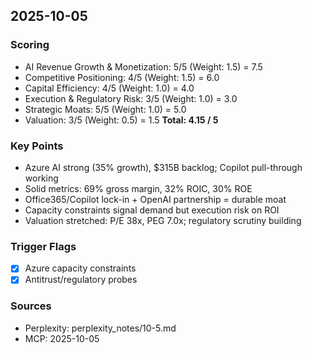 ## 2025-10-05

### Scoring
- AI Revenue Growth & Monetization: 5/5 (Weight: 1.5) = 7.5
- Competitive Positioning: 4/5 (Weight: 1.5) = 6.0
- Capital Efficiency: 4/5 (Weight: 1.0) = 4.0
- Execution & Regulatory Risk: 3/5 (Weight: 1.0) = 3.0
- Strategic Moats: 5/5 (Weight: 1.0) = 5.0
- Valuation: 3/5 (Weight: 0.5) = 1.5
**Total: 4.15 / 5**

### Key Points
- Azure AI strong (35% growth), $315B backlog; Copilot pull-through working
- Solid metrics: 69% gross margin, 32% ROIC, 30% ROE
- Office365/Copilot lock-in + OpenAI partnership = durable moat
- Capacity constraints signal demand but execution risk on ROI
- Valuation stretched: P/E 38x, PEG 7.0x; regulatory scrutiny building

### Trigger Flags
- [x] Azure capacity constraints
- [x] Antitrust/regulatory probes

### Sources
- Perplexity: perplexity_notes/10-5.md
- MCP: 2025-10-05
